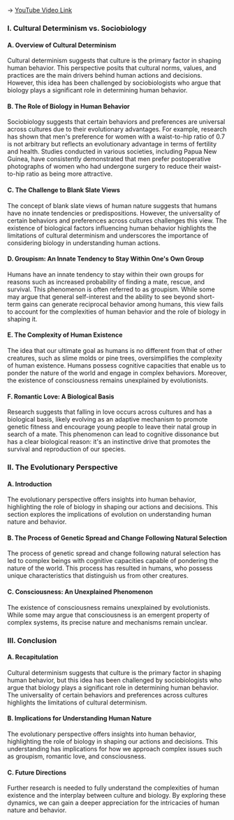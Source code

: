 -> [YouTube Video Link](https://www.youtube.com/watch?v=Q8p2q9GFBMk&list=PLUl4u3cNGP63TbPEWYEKOq8yAN8mEP_5O&index=21&pp=iAQB)

### I. Cultural Determinism vs. Sociobiology
#### A. Overview of Cultural Determinism

Cultural determinism suggests that culture is the primary factor in shaping human behavior. This perspective posits that cultural norms, values, and practices are the main drivers behind human actions and decisions. However, this idea has been challenged by sociobiologists who argue that biology plays a significant role in determining human behavior.

#### B. The Role of Biology in Human Behavior

Sociobiology suggests that certain behaviors and preferences are universal across cultures due to their evolutionary advantages. For example, research has shown that men's preference for women with a waist-to-hip ratio of 0.7 is not arbitrary but reflects an evolutionary advantage in terms of fertility and health. Studies conducted in various societies, including Papua New Guinea, have consistently demonstrated that men prefer postoperative photographs of women who had undergone surgery to reduce their waist-to-hip ratio as being more attractive.

#### C. The Challenge to Blank Slate Views

The concept of blank slate views of human nature suggests that humans have no innate tendencies or predispositions. However, the universality of certain behaviors and preferences across cultures challenges this view. The existence of biological factors influencing human behavior highlights the limitations of cultural determinism and underscores the importance of considering biology in understanding human actions.

#### D. Groupism: An Innate Tendency to Stay Within One's Own Group

Humans have an innate tendency to stay within their own groups for reasons such as increased probability of finding a mate, rescue, and survival. This phenomenon is often referred to as groupism. While some may argue that general self-interest and the ability to see beyond short-term gains can generate reciprocal behavior among humans, this view fails to account for the complexities of human behavior and the role of biology in shaping it.

#### E. The Complexity of Human Existence

The idea that our ultimate goal as humans is no different from that of other creatures, such as slime molds or pine trees, oversimplifies the complexity of human existence. Humans possess cognitive capacities that enable us to ponder the nature of the world and engage in complex behaviors. Moreover, the existence of consciousness remains unexplained by evolutionists.

#### F. Romantic Love: A Biological Basis

Research suggests that falling in love occurs across cultures and has a biological basis, likely evolving as an adaptive mechanism to promote genetic fitness and encourage young people to leave their natal group in search of a mate. This phenomenon can lead to cognitive dissonance but has a clear biological reason: it's an instinctive drive that promotes the survival and reproduction of our species.

### II. The Evolutionary Perspective
#### A. Introduction

The evolutionary perspective offers insights into human behavior, highlighting the role of biology in shaping our actions and decisions. This section explores the implications of evolution on understanding human nature and behavior.

#### B. The Process of Genetic Spread and Change Following Natural Selection

The process of genetic spread and change following natural selection has led to complex beings with cognitive capacities capable of pondering the nature of the world. This process has resulted in humans, who possess unique characteristics that distinguish us from other creatures.

#### C. Consciousness: An Unexplained Phenomenon

The existence of consciousness remains unexplained by evolutionists. While some may argue that consciousness is an emergent property of complex systems, its precise nature and mechanisms remain unclear.

### III. Conclusion
#### A. Recapitulation

Cultural determinism suggests that culture is the primary factor in shaping human behavior, but this idea has been challenged by sociobiologists who argue that biology plays a significant role in determining human behavior. The universality of certain behaviors and preferences across cultures highlights the limitations of cultural determinism.

#### B. Implications for Understanding Human Nature

The evolutionary perspective offers insights into human behavior, highlighting the role of biology in shaping our actions and decisions. This understanding has implications for how we approach complex issues such as groupism, romantic love, and consciousness.

#### C. Future Directions

Further research is needed to fully understand the complexities of human existence and the interplay between culture and biology. By exploring these dynamics, we can gain a deeper appreciation for the intricacies of human nature and behavior.